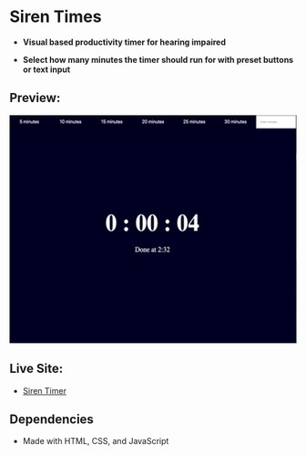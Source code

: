 # Siren Times

- **Visual based productivity timer for hearing impaired**

* **Select how many minutes the timer should run for with preset buttons or text input**

## Preview:

<img src="./assets/s2.gif" height="400px" width="600px">

## Live Site:

- [Siren Timer]()

## Dependencies

- Made with HTML, CSS, and JavaScript

